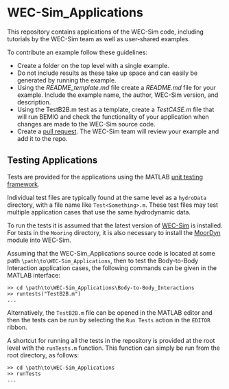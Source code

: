 # WEC-Sim_Applications

This repository contains applications of the WEC-Sim code, including tutorials by the WEC-Sim team as well as user-shared examples. 

To contribute an example follow these guidelines:
* Create a folder on the top level with a single example. 
* Do not include results as these take up space and can easily be generated by running the example.
* Using the *README_template.md* file create a *README.md* file for your example. Include the example name, the author, WEC-Sim version, and description.
* Using the TestB2B.m test as a template, create a *TestCASE.m* file that will run BEMIO and check the functionality of your application when changes are made to the WEC-Sim source code.
* Create a [pull request](https://help.github.com/articles/using-pull-requests/). The WEC-Sim team will review your example and add it to the repo.

## Testing Applications

Tests are provided for the applications using the MATLAB
[unit testing framework](https://uk.mathworks.com/help/matlab/matlab-unit-test-framework.html).

Individual test files are typically found at the same level as a `hydroData`
directory, with a file name like `Test<Something>.m`. These test files may test 
multiple application cases that use the same hydrodynamic data.

To run the tests it is assumed that the latest version of [WEC-Sim](https://github.com/WEC-Sim/WEC-Sim)
is installed. For tests in the `Mooring` directory, it is also necessary to 
install the [MoorDyn](https://github.com/WEC-Sim/MoorDyn) module into WEC-Sim.

Assuming that the WEC-Sim_Applications source code is located at some path
`\path\to\WEC-Sim_Applications`, then to test the Body-to-Body Interaction
application cases, the following commands can be given in the MATLAB interface:

```
>> cd \path\to\WEC-Sim_Applications\Body-to-Body_Interactions
>> runtests("TestB2B.m")
...
```

Alternatively, the `TestB2B.m` file can be opened in the MATLAB editor and 
then the tests can be run by selecting the `Run Tests` action in the `EDITOR` 
ribbon.

A shortcut for running all the tests in the repository is provided at the 
root level with the `runTests.m` function. This function can simply be
run from the root directory, as follows:

```
>> cd \path\to\WEC-Sim_Applications
>> runTests
...
```


